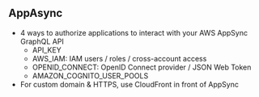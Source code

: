 ## AppAsync
- 4 ways to authorize applications to interact with your AWS AppSync GraphQL API
	- API_KEY
	- AWS_IAM: IAM users / roles / cross-account access
	- OPENID_CONNECT: OpenID Connect provider / JSON Web Token
	- AMAZON_COGNITO_USER_POOLS
- For custom domain & HTTPS, use CloudFront in front of AppSync